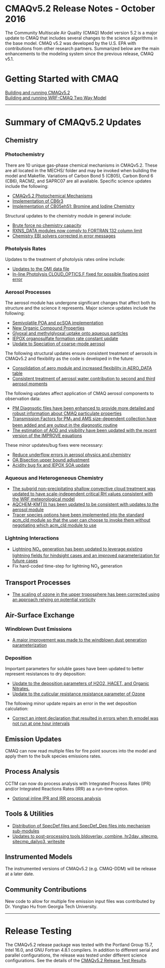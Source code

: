 CMAQv5.2 Release Notes - October 2016
=====================================

The Community Multiscale Air Quality (CMAQ) Model version 5.2 is a major update to CMAQ that includes several changes to the science algorithms in the base model.  CMAQ v5.2 was developed by the U.S. EPA with contributions from other research partners. Summarized below are the main enhancements to the modeling system since the previous release, CMAQ v5.1.

# Getting Started with CMAQ  
[Building and running CMAQv5.2](../User_Manual/CMAQ_OGD_ch05_sys_req.md)  
[Building and running WRF-CMAQ Two Way Model](Two_Way_Coupled_WRF-CMAQ.md)

-----
# Summary of CMAQv5.2 Updates

## Chemistry
### Photochemistry
There are 10 unique gas-phase chemical mechanisms in CMAQv5.2. These are all located in the MECHS/ folder and may be invoked when building the model and Makefile. Variations of Carbon Bond 5 (CB05), Carbon Bond 6 (CB6), RACM2, and SAPRC07 are all available. Specific science updates include the following:  
  * [CMAQv5.2 Photochemical Mechanisms](CMAQv5.2_Mechanisms.md)
  * [Implementation of CB6r3](CB6_release_notes.md)
  * [Implementation of CB05eh51: Bromine and Iodine Chemistry](Halogen_Chemistry.md)  

Structural updates to the chemistry module in general include:  
  * [Brute force no chemistry capacity](Brute_force_no_chemistry_capacity.md)
  * [RXNS_DATA modules now comply to FORTRAN 132 column limit](MECHS_RXNS_DATA_MODULEs_comply_to_FORTRAN_132_column_limit.md)
  * [Chemistry EBI solvers corrected in error messages](GAS_EBI_solvers_corrected_in_error_messages.md)

### Photolysis Rates
Updates to the treatment of photolysis rates online include:
  * [Updates to the OMI data file](In-Line_Photolysis_Updates_to_the_OMI_data_file.md)
  * [In-line Photolysis CLOUD_OPTICS.F fixed for possible floating point error](In-line_Photolysis_CLOUD_OPTICS.F_fixed_for_possible_floating_point_error.md)

### Aerosol Processes
The aerosol module has undergone significant changes that affect both its structure and the science it represents. Major science updates include the following:
  * [Semivolatile POA and pcSOA implementation](SemiVolPOA_pcSOA.md)
  * [New Organic Compound Properties](SOA_properties.md)
  * [Glyoxal and methylglyoxal uptake onto aqueous particles](gly_mgly_soa_update.md)
  * [IEPOX organosulfate formation rate constant update](iepoxos_rateconstant.md)
  * [Update to Speciation of coarse-mode aerosol](Coarse_Aerosol_Speciation.md)

The following structural updates ensure consistent treatment of aerosols in CMAQv5.2 and flexibility as the code is developed in the future:
  * [Consolidation of aero module and increased flexibility in AERO_DATA table](aero6_6i_6mp_consolidation.md)
  * [Consistent treatment of aerosol water contribution to second and third aerosol moments](Aerosol_Moment_Consistency.md)

The following updates affect application of CMAQ aerosol components to observation data:
  * [PM Diagnsotic files have been enhanced to provide more detailed and robust information about CMAQ particulate properties](PM_Diagnostic_Files.md)
  * [Transmission Factors for PM<sub>1</sub> and AMS size-dependent collection have been added and are output in the diagnostic routine](Aerosol_Transmission_Factors.md)
  * [The estimation of AOD and visibility have been updated with the recent version of the IMPROVE equations](AOD_Visibility.md)

These minor updates/bug fixes were necessary:
  * [Reduce underflow errors in aerosol physics and chemistry](Reduce_underflow_errors_in_aerosol_physics_and_chemistry.md)
  * [OA Bisection upper bound adjustment](OA_bisection_update.md)
  * [Acidity bug fix and IEPOX SOA update](AH3OPJ_IEPOX_update.md)

### Aqueous and Heterogeneous Chemistry
  * [The subgrid non-precipitating shallow convective cloud treatment was updated to have scale-independent critical RH values consistent with the WRF meteorological model](Subgrid_Shallow_Conv_Cloud.md)
  * [AQCHEM-KMT(I) has been updated to be consistent with updates to the aerosol module](AQCHEM-KMT.md)
  * [Tracer species options have been implemented into the standard acm_cld module so that the user can choose to invoke them without negotiating which acm_cld module to use](aero6_6i_6mp_consolidation.md)

### Lightning Interactions
  * [Lightning NO<sub>x</sub> generation has been updated to leverage existing lightning fields for hindsight cases and an improved parameterization for future cases](Lightning_NOx.md)
  * Fix hard-coded time-step for lightning NO<sub>x</sub> generation

## Transport Processes
  * [The scaling of ozone in the upper troposphere has been corrected using an approach relying on potential vorticity](Potential_Vorticity_Scaling.md)

## Air-Surface Exchange
### Windblown Dust Emissions
  * [A major improvement was made to the windblown dust generation parameterization](Windblown_Dust_Emis.md)

### Deposition
Important parameters for soluble gases have been updated to better represent resistances to dry deposition:
  * [Update to the deposition parameters of H2O2, HACET, and Organic Nitrates.](Gas-Phase_Dep_H2O2_HACET_OrgNtr_s07tic_Species.md)
  * [Update to the cuticular resistance resistance parameter of Ozone](O3_Cuticular_Resistance.md)

The following minor update repairs an error in the wet deposition calculation:
  * [Correct an intent declaration that resulted in errors when th emodel was not run at one hour intervals](Wet_Dep_Update.md)

## Emission Updates
CMAQ can now read multiple files for fire point sources into the model and apply them to the bulk species emissions rates.

## Process Analysis
CCTM can now do process analysis with Integrated Process Rates (IPR) and/or Integrated Reactions Rates (IRR) as a run-time option.
  * [Optional inline IPR and IRR process analysis](inline_procan.md)

## Tools & Utilities
  * [Distribution of SpecDef files and SpecDef_Dep files into mechanism sub-modules](Misc_Aerosol_Operation_Updates.md)
  * [Updates to post-processing tools bldoverlay, combine, hr2day, sitecmp, sitecmp_dailyo3, writesite](Update_POST.md)

## Instrumented Models
The instrumented versions of CMAQv5.2 (e.g. CMAQ-DDM) will be release at a later date.

## Community Contributions
New code to allow for multiple fire emission input files was contributed by Dr. Yongtao Hu from Georgia Tech University.

-----
# Release Testing

The CMAQv5.2 release package was tested with the Portland Group 15.7, Intel 16.0, and GNU Fortran 4.8.1 compilers.  In addition to different serial and parallel configurations, the release was tested under different science configurations. See the details of the [CMAQv5.2 Release Test Results](https://www.airqualitymodeling.org/index.php/CMAQ_version_5.2beta_(February_2017_release)_Technical_Documentation).
